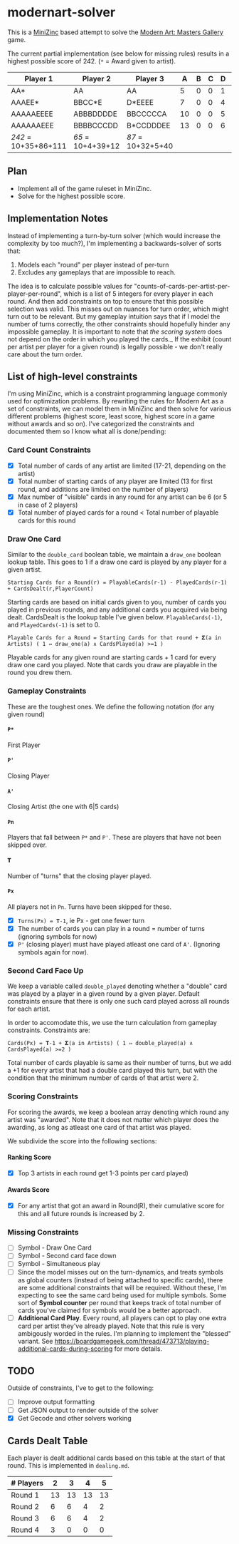 # modernart-solver

This is a [MiniZinc](https://www.minizinc.org/) based attempt to solve the [Modern Art: Masters Gallery](https://boardgamegeek.com/boardgame/40381/masters-gallery) game.

The current partial implementation (see below for missing rules) results in a highest possible score of 242. (`*` = Award given to artist).

|Player 1|Player 2|Player 3|A|B|C|D|E|
|--------|--------|--------|-|-|-|-|-|
|AA*     |AA      |AA      |5|0|0|1|2|
|AAAEE*  |BBCC*E  |D*EEEE  |7|0|0|4|7|
|AAAAAEEEE|ABBBDDDDE|BBCCCCCA|10|0|0|5|9|
|AAAAAAEEE|BBBBCCCDD|B*CCDDDEE|13|0|0|6|11|
|*242* = 10+35+86+111|*65* = 10+4+39+12|*87* = 10+32+5+40|

## Plan

- Implement all of the game ruleset in MiniZinc.
- Solve for the highest possible score.

## Implementation Notes

Instead of implementing a turn-by-turn solver (which would increase the complexity by too much?), I'm implementing a backwards-solver of sorts that:

1. Models each "round" per player instead of per-turn
2. Excludes any gameplays that are impossible to reach.

The idea is to calculate possible values for "counts-of-cards-per-artist-per-player-per-round", which is a list of 5 integers for every player in each round. And then add constraints on top to ensure that this possible selection was valid. This misses out on nuances for turn order, which might turn out to be relevant. But my gameplay intuition says that if I model the number of turns correctly, the other constraints should hopefully hinder any impossible gameplay. It is important to note that _the scoring system_ does not depend on the order in which you played the cards._ If the exhibit (count per artist per player for a given round) is legally possible - we don't really care about the turn order.

## List of high-level constraints

I'm using MiniZinc, which is a constraint programming language commonly used for optimization problems. By rewriting the rules for Modern Art as a set of constraints, we can model them in MiniZinc and then solve for various different problems (highest score, least score, highest score in a game without awards and so on). I've categorized the constraints and documented them so I know what all is done/pending:

### Card Count Constraints

- [x] Total number of cards of any artist are limited (17-21, depending on the artist)
- [x] Total number of starting cards of any player are limited (13 for first round, and additions are limited on the number of players)
- [x] Max number of "visible" cards in any round for any artist can be 6  (or 5 in case of 2 players)
- [x] Total number of played cards for a round < Total number of playable cards for this round

### Draw One Card

Similar to the `double_card` boolean table, we maintain a `draw_one` boolean lookup table. This goes to 1 if a draw one card is played by any player for a given artist.

`Starting Cards for a Round(r) = PlayableCards(r-1) - PlayedCards(r-1) + CardsDealt(r,PlayerCount)`

Starting cards are based on initial cards given to you, number of cards you played in previous rounds, and any additional cards you acquired via being dealt. CardsDealt is the lookup table I've given below. `PlayableCards(-1)`, and `PlayedCards(-1)` is set to 0.

`Playable Cards for a Round = Starting Cards for that round + 𝚺(a in Artists) ( 1 ⇔ draw_one(a) ∧ CardsPlayed(a) >=1 )`

Playable cards for any given round are starting cards + 1 card for every draw one card you played. Note that cards you draw are playable in the round you drew them.

### Gameplay Constraints

These are the toughest ones. We define the following notation (for any given round)

#### `P*`

First Player

#### `P'`

Closing Player

#### `A'`

Closing Artist (the one with 6|5 cards)

#### `Pn`

Players that fall between `P*` and `P'`. These are players that have not been skipped over.

#### `𝚻`

Number of "turns" that the closing player played.

#### `Px`

All players not in `Pn`. Turns have been skipped for these.

- [x] `Turns(Px) = 𝚻-1`, ie Px - get one fewer turn
- [x]  The number of cards you can play in a round = number of turns (ignoring symbols for now)
- [x] `P'` (closing player) must have played atleast one card of `A'`. (Ignoring symbols again for now).

### Second Card Face Up

We keep a variable called `double_played` denoting whether a "double" card was played by a player in a given round by a given player. Default constraints ensure that there is only one such card played across all rounds for each artist.

In order to accomodate this, we use the turn calculation from gameplay constraints. Constraints are:

`Cards(Px) = 𝚻-1 + 𝚺(a in Artists) ( 1 ⇔ double_played(a) ∧ CardsPlayed(a) >=2 )`

Total number of cards playable is same as their number of turns, but we add a +1 for every artist that had a double card played this turn, but with the condition that the minimum number of cards of that artist were 2.

### Scoring Constraints

For scoring the awards, we keep a boolean array denoting which round any artist was "awarded". Note that it does not matter which player does the awarding, as long as atleast one card of that artist was played.

We subdivide the score into the following sections:

#### Ranking Score

- [x] Top 3 artists in each round get 1-3 points per card played)

#### Awards Score

- [x] For any artist that got an award in Round(R), their cumulative score for this and all future rounds is increased by 2.

### Missing Constraints

- [ ] Symbol - Draw One Card
- [ ] Symbol - Second card face down
- [ ] Symbol - Simultaneous play
- [ ] Since the model misses out on the turn-dynamics, and treats symbols as global counters (instead of being attached to specific cards), there are some additional constraints that will be required. Without these, I'm expecting to see the same card being used for multiple symbols. Some sort of **Symbol counter** per round that keeps track of total number of cards you've claimed for symbols would be a better approach.
- [ ] **Additional Card Play**. Every round, all players can opt to play one extra card per artist they've already played. Note that this rule is very ambigously worded in the rules. I'm planning to implement the "blessed" variant. See https://boardgamegeek.com/thread/473713/playing-additional-cards-during-scoring for more details.

## TODO

Outside of constraints, I've to get to the following:

- [ ] Improve output formatting
- [ ] Get JSON output to render outside of the solver
- [x] Get Gecode and other solvers working

## Cards Dealt Table

Each player is dealt additional cards based on this table at the start of that round. This is implemented in `dealing.md`.

| # Players | 2  | 3  | 4  | 5  |
|-----------|----|----|----|----|
| Round 1   | 13 | 13 | 13 | 13 |
| Round 2   | 6  | 6  | 4  | 2  |
| Round 3   | 6  | 6  | 4  | 2  |
| Round 4   | 3  | 0  | 0  | 0  |
